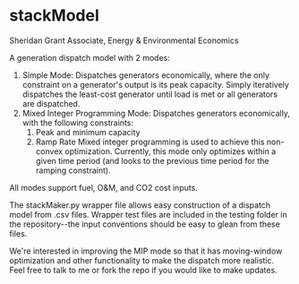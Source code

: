 # stackModel
Sheridan Grant
Associate, Energy & Environmental Economics

A generation dispatch model with 2 modes:
  1. Simple Mode: Dispatches generators economically, where the only constraint on a generator's output is its peak capacity.        Simply iteratively dispatches the least-cost generator until load is met or all generators are dispatched.
  2. Mixed Integer Programming Mode: Dispatches generators economically, with the following constraints:
      1. Peak and minimum capacity
      2. Ramp Rate
     Mixed integer programming is  used to achieve this non-convex optimization. Currently, this mode only optimizes within a        given time period (and looks to the previous time period for the ramping constraint).

All modes support fuel, O&M, and CO2 cost inputs.

The stackMaker.py wrapper file allows easy construction of a dispatch model from .csv files. Wrapper test files are included in the testing folder in the repository--the input conventions should be easy to glean from these files.

We're interested in improving the MIP mode so that it has moving-window optimization and other functionality to make the dispatch more realistic. Feel free to talk to me or fork the repo if you would like to make updates.
